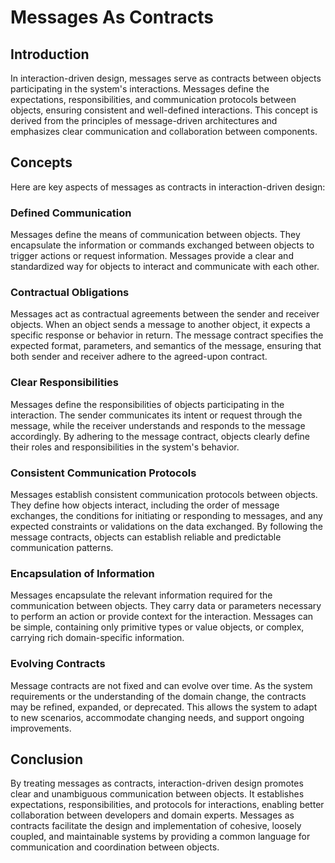 # Messages As Contracts

## Introduction

In interaction-driven design, messages serve as contracts between objects participating in the system's interactions. Messages define the expectations, responsibilities, and communication protocols between objects, ensuring consistent and well-defined interactions. This concept is derived from the principles of message-driven architectures and emphasizes clear communication and collaboration between components.

## Concepts

Here are key aspects of messages as contracts in interaction-driven design:

### Defined Communication

Messages define the means of communication between objects. They encapsulate the information or commands exchanged between objects to trigger actions or request information. Messages provide a clear and standardized way for objects to interact and communicate with each other.

### Contractual Obligations

Messages act as contractual agreements between the sender and receiver objects. When an object sends a message to another object, it expects a specific response or behavior in return. The message contract specifies the expected format, parameters, and semantics of the message, ensuring that both sender and receiver adhere to the agreed-upon contract.

### Clear Responsibilities

Messages define the responsibilities of objects participating in the interaction. The sender communicates its intent or request through the message, while the receiver understands and responds to the message accordingly. By adhering to the message contract, objects clearly define their roles and responsibilities in the system's behavior.

### Consistent Communication Protocols

Messages establish consistent communication protocols between objects. They define how objects interact, including the order of message exchanges, the conditions for initiating or responding to messages, and any expected constraints or validations on the data exchanged. By following the message contracts, objects can establish reliable and predictable communication patterns.

### Encapsulation of Information

Messages encapsulate the relevant information required for the communication between objects. They carry data or parameters necessary to perform an action or provide context for the interaction. Messages can be simple, containing only primitive types or value objects, or complex, carrying rich domain-specific information.

### Evolving Contracts

Message contracts are not fixed and can evolve over time. As the system requirements or the understanding of the domain change, the contracts may be refined, expanded, or deprecated. This allows the system to adapt to new scenarios, accommodate changing needs, and support ongoing improvements.

## Conclusion

By treating messages as contracts, interaction-driven design promotes clear and unambiguous communication between objects. It establishes expectations, responsibilities, and protocols for interactions, enabling better collaboration between developers and domain experts. Messages as contracts facilitate the design and implementation of cohesive, loosely coupled, and maintainable systems by providing a common language for communication and coordination between objects.
